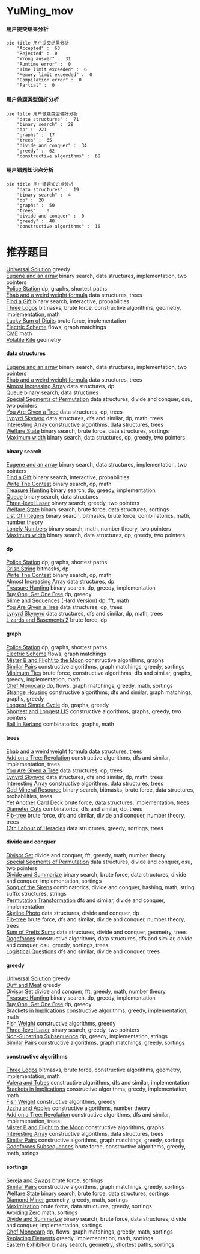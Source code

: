 # YuMing_mov
<!-- tabs:start -->
#### **用户提交结果分析**

```mermaid
pie title 用户提交结果分析
    "Accepted" :  63
    "Rejected" :  0
    "Wrong answer" :  31
    "Runtime error" :  0
    "Time limit exceeded" :  6
    "Memory limit exceeded" :  0
    "Compilation error" :  0
    "Partial" :  0
```
#### **用户做题类型偏好分析**

```mermaid
pie title 用户做题类型偏好分析
    "data structures" :  71
    "binary search" :  29
    "dp" :  221
    "graphs" :  17
    "trees" :  65
    "divide and conquer" :  34
    "greedy" :  62
    "constructive algorithms" :  68
```
#### **用户错题知识点分析**

```mermaid
pie title 用户错题知识点分析
    "data structures" :  19
    "binary search" :  4
    "dp" :  20
    "graphs" :  50
    "trees" :  0
    "divide and conquer" :  0
    "greedy" :  40
    "constructive algorithms" :  16
```
<!-- tabs:end -->
# 推荐题目
[Universal Solution](http://codeforces.com/problemset/problem/1380/B)		greedy		  
[Eugene and an array](http://codeforces.com/problemset/problem/1333/C)		binary search,
                        data structures,
                        implementation,
                        two pointers		  
[Police Station](http://codeforces.com/problemset/problem/208/C)		dp,
                        graphs,
                        shortest paths		  
[Ehab and a weird weight formula](http://codeforces.com/problemset/problem/1088/F)		data structures,
                        trees		  
[Find a Gift](http://codeforces.com/problemset/problem/1354/G)		binary search,
                        interactive,
                        probabilities		  
[Three Logos](http://codeforces.com/problemset/problem/581/D)		bitmasks,
                        brute force,
                        constructive algorithms,
                        geometry,
                        implementation,
                        math		  
[Lucky Sum of Digits](http://codeforces.com/problemset/problem/109/A)		brute force,
                        implementation		  
[Electric Scheme](http://codeforces.com/problemset/problem/1054/F)		flows,
                        graph matchings		  
[CME](https://codeforces.com/contest/1241/problem/A)		math		  
[Volatile Kite](https://codeforces.com/contest/800/problem/B)		geometry		  
<!-- tabs:start -->
#### **data structures**
[Eugene and an array](http://codeforces.com/problemset/problem/1333/C)		binary search,
                        data structures,
                        implementation,
                        two pointers		  
[Ehab and a weird weight formula](http://codeforces.com/problemset/problem/1088/F)		data structures,
                        trees		  
[Almost Increasing Array](http://codeforces.com/problemset/problem/946/G)		data structures,
                        dp		  
[Queue](http://codeforces.com/problemset/problem/91/B)		binary search,
                        data structures		  
[Special Segments of Permutation](http://codeforces.com/problemset/problem/1156/E)		data structures,
                        divide and conquer,
                        dsu,
                        two pointers		  
[You Are Given a Tree](http://codeforces.com/problemset/problem/1039/D)		data structures,
                        dp,
                        trees		  
[Lynyrd Skynyrd](http://codeforces.com/problemset/problem/1142/B)		data structures,
                        dfs and similar,
                        dp,
                        math,
                        trees		  
[Interesting Array](http://codeforces.com/problemset/problem/482/B)		constructive algorithms,
                        data structures,
                        trees		  
[Welfare State](http://codeforces.com/problemset/problem/1198/B)		binary search,
                        brute force,
                        data structures,
                        sortings		  
[Maximum width](http://codeforces.com/problemset/problem/1492/C)		binary search,
                        data structures,
                        dp,
                        greedy,
                        two pointers		  
#### **binary search**
[Eugene and an array](http://codeforces.com/problemset/problem/1333/C)		binary search,
                        data structures,
                        implementation,
                        two pointers		  
[Find a Gift](http://codeforces.com/problemset/problem/1354/G)		binary search,
                        interactive,
                        probabilities		  
[Write The Contest](http://codeforces.com/problemset/problem/1056/F)		binary search,
                        dp,
                        math		  
[Treasure Hunting](http://codeforces.com/problemset/problem/1201/D)		binary search,
                        dp,
                        greedy,
                        implementation		  
[Queue](http://codeforces.com/problemset/problem/91/B)		binary search,
                        data structures		  
[Three-level Laser](http://codeforces.com/problemset/problem/924/B)		binary search,
                        greedy,
                        two pointers		  
[Welfare State](http://codeforces.com/problemset/problem/1198/B)		binary search,
                        brute force,
                        data structures,
                        sortings		  
[List Of Integers](http://codeforces.com/problemset/problem/920/G)		binary search,
                        bitmasks,
                        brute force,
                        combinatorics,
                        math,
                        number theory		  
[Lonely Numbers](https://codeforces.com/contest/1424/problem/J)		binary search,
                        math,
                        number theory,
                        two pointers		  
[Maximum width](http://codeforces.com/problemset/problem/1492/C)		binary search,
                        data structures,
                        dp,
                        greedy,
                        two pointers		  
#### **dp**
[Police Station](http://codeforces.com/problemset/problem/208/C)		dp,
                        graphs,
                        shortest paths		  
[Crisp String](http://codeforces.com/problemset/problem/1117/F)		bitmasks,
                        dp		  
[Write The Contest](http://codeforces.com/problemset/problem/1056/F)		binary search,
                        dp,
                        math		  
[Almost Increasing Array](http://codeforces.com/problemset/problem/946/G)		data structures,
                        dp		  
[Treasure Hunting](http://codeforces.com/problemset/problem/1201/D)		binary search,
                        dp,
                        greedy,
                        implementation		  
[Buy One, Get One Free](http://codeforces.com/problemset/problem/335/F)		dp,
                        greedy		  
[Slime and Sequences (Hard Version)](http://codeforces.com/problemset/problem/1349/F2)		dp,
                        fft,
                        math		  
[You Are Given a Tree](http://codeforces.com/problemset/problem/1039/D)		data structures,
                        dp,
                        trees		  
[Lynyrd Skynyrd](http://codeforces.com/problemset/problem/1142/B)		data structures,
                        dfs and similar,
                        dp,
                        math,
                        trees		  
[Lizards and Basements 2](http://codeforces.com/problemset/problem/6/D)		brute force,
                        dp		  
#### **graph**
[Police Station](http://codeforces.com/problemset/problem/208/C)		dp,
                        graphs,
                        shortest paths		  
[Electric Scheme](http://codeforces.com/problemset/problem/1054/F)		flows,
                        graph matchings		  
[Mister B and Flight to the Moon](http://codeforces.com/problemset/problem/819/E)		constructive algorithms,
                        graphs		  
[Similar Pairs](http://codeforces.com/problemset/problem/1360/C)		constructive algorithms,
                        graph matchings,
                        greedy,
                        sortings		  
[Minimum Ties](http://codeforces.com/problemset/problem/1487/C)		brute force,
                        constructive algorithms,
                        dfs and similar,
                        graphs,
                        greedy,
                        implementation,
                        math		  
[Chef Monocarp](http://codeforces.com/problemset/problem/1437/C)		dp,
                        flows,
                        graph matchings,
                        greedy,
                        math,
                        sortings		  
[Strange Housing](http://codeforces.com/problemset/problem/1470/D)		constructive algorithms,
                        dfs and similar,
                        graph matchings,
                        graphs,
                        greedy		  
[Longest Simple Cycle](http://codeforces.com/problemset/problem/1476/C)		dp,
                        graphs,
                        greedy		  
[Shortest and Longest LIS](http://codeforces.com/problemset/problem/1304/D)		constructive algorithms,
                        graphs,
                        greedy,
                        two pointers		  
[Ball in Berland](http://codeforces.com/problemset/problem/1475/C)		combinatorics,
                        graphs,
                        math		  
#### **trees**
[Ehab and a weird weight formula](http://codeforces.com/problemset/problem/1088/F)		data structures,
                        trees		  
[Add on a Tree: Revolution](http://codeforces.com/problemset/problem/1188/A2)		constructive algorithms,
                        dfs and similar,
                        implementation,
                        trees		  
[You Are Given a Tree](http://codeforces.com/problemset/problem/1039/D)		data structures,
                        dp,
                        trees		  
[Lynyrd Skynyrd](http://codeforces.com/problemset/problem/1142/B)		data structures,
                        dfs and similar,
                        dp,
                        math,
                        trees		  
[Interesting Array](http://codeforces.com/problemset/problem/482/B)		constructive algorithms,
                        data structures,
                        trees		  
[Odd Mineral Resource](http://codeforces.com/problemset/problem/1479/D)		binary search,
                        bitmasks,
                        brute force,
                        data structures,
                        probabilities,
                        trees		  
[Yet Another Card Deck](http://codeforces.com/problemset/problem/1511/C)		brute force,
                        data structures,
                        implementation,
                        trees		  
[Diameter Cuts](http://codeforces.com/problemset/problem/1499/F)		combinatorics,
                        dfs and similar,
                        dp,
                        trees		  
[Fib-tree](http://codeforces.com/problemset/problem/1491/E)		brute force,
                        dfs and similar,
                        divide and conquer,
                        number theory,
                        trees		  
[13th Labour of Heracles](http://codeforces.com/problemset/problem/1466/D)		data structures,
                        greedy,
                        sortings,
                        trees		  
#### **divide and conquer**
[Divisor Set](http://codeforces.com/problemset/problem/1257/G)		divide and conquer,
                        fft,
                        greedy,
                        math,
                        number theory		  
[Special Segments of Permutation](http://codeforces.com/problemset/problem/1156/E)		data structures,
                        divide and conquer,
                        dsu,
                        two pointers		  
[Divide and Summarize](http://codeforces.com/problemset/problem/1461/D)		binary search,
                        brute force,
                        data structures,
                        divide and conquer,
                        implementation,
                        sortings		  
[Song of the Sirens](http://codeforces.com/problemset/problem/1466/G)		combinatorics,
                        divide and conquer,
                        hashing,
                        math,
                        string suffix structures,
                        strings		  
[Permutation Transformation](http://codeforces.com/problemset/problem/1490/D)		dfs and similar,
                        divide and conquer,
                        implementation		  
[Skyline Photo](https://codeforces.com/contest/1483/problem/C)		data structures,
                        divide and conquer,
                        dp		  
[Fib-tree](http://codeforces.com/problemset/problem/1491/E)		brute force,
                        dfs and similar,
                        divide and conquer,
                        number theory,
                        trees		  
[Sum of Prefix Sums](http://codeforces.com/problemset/problem/1303/G)		data structures,
                        divide and conquer,
                        geometry,
                        trees		  
[Dogeforces](http://codeforces.com/problemset/problem/1494/D)		constructive algorithms,
                        data structures,
                        dfs and similar,
                        divide and conquer,
                        dsu,
                        greedy,
                        sortings,
                        trees		  
[Logistical Questions](http://codeforces.com/problemset/problem/566/C)		dfs and similar,
                        divide and conquer,
                        trees		  
#### **greedy**
[Universal Solution](http://codeforces.com/problemset/problem/1380/B)		greedy		  
[Duff and Meat](http://codeforces.com/problemset/problem/588/A)		greedy		  
[Divisor Set](http://codeforces.com/problemset/problem/1257/G)		divide and conquer,
                        fft,
                        greedy,
                        math,
                        number theory		  
[Treasure Hunting](http://codeforces.com/problemset/problem/1201/D)		binary search,
                        dp,
                        greedy,
                        implementation		  
[Buy One, Get One Free](http://codeforces.com/problemset/problem/335/F)		dp,
                        greedy		  
[Brackets in Implications](http://codeforces.com/problemset/problem/550/E)		constructive algorithms,
                        greedy,
                        implementation,
                        math		  
[Fish Weight](https://codeforces.com/contest/298/problem/D)		constructive algorithms,
                        greedy		  
[Three-level Laser](http://codeforces.com/problemset/problem/924/B)		binary search,
                        greedy,
                        two pointers		  
[Non-Substring Subsequence](http://codeforces.com/problemset/problem/1451/B)		dp,
                        greedy,
                        implementation,
                        strings		  
[Similar Pairs](http://codeforces.com/problemset/problem/1360/C)		constructive algorithms,
                        graph matchings,
                        greedy,
                        sortings		  
#### **constructive algorithms**
[Three Logos](http://codeforces.com/problemset/problem/581/D)		bitmasks,
                        brute force,
                        constructive algorithms,
                        geometry,
                        implementation,
                        math		  
[Valera and Tubes](http://codeforces.com/problemset/problem/441/C)		constructive algorithms,
                        dfs and similar,
                        implementation		  
[Brackets in Implications](http://codeforces.com/problemset/problem/550/E)		constructive algorithms,
                        greedy,
                        implementation,
                        math		  
[Fish Weight](https://codeforces.com/contest/298/problem/D)		constructive algorithms,
                        greedy		  
[Jzzhu and Apples](http://codeforces.com/problemset/problem/449/C)		constructive algorithms,
                        number theory		  
[Add on a Tree: Revolution](http://codeforces.com/problemset/problem/1188/A2)		constructive algorithms,
                        dfs and similar,
                        implementation,
                        trees		  
[Mister B and Flight to the Moon](http://codeforces.com/problemset/problem/819/E)		constructive algorithms,
                        graphs		  
[Interesting Array](http://codeforces.com/problemset/problem/482/B)		constructive algorithms,
                        data structures,
                        trees		  
[Similar Pairs](http://codeforces.com/problemset/problem/1360/C)		constructive algorithms,
                        graph matchings,
                        greedy,
                        sortings		  
[Codeforces Subsequences](http://codeforces.com/problemset/problem/1368/B)		brute force,
                        constructive algorithms,
                        greedy,
                        math,
                        strings		  
#### **sortings**
[Sereja and Swaps](http://codeforces.com/problemset/problem/425/A)		brute force,
                        sortings		  
[Similar Pairs](http://codeforces.com/problemset/problem/1360/C)		constructive algorithms,
                        graph matchings,
                        greedy,
                        sortings		  
[Welfare State](http://codeforces.com/problemset/problem/1198/B)		binary search,
                        brute force,
                        data structures,
                        sortings		  
[Diamond Miner](https://codeforces.com/contest/1496/problem/C)		geometry,
                        greedy,
                        math,
                        sortings		  
[Meximization](http://codeforces.com/problemset/problem/1497/A)		brute force,
                        data structures,
                        greedy,
                        sortings		  
[Avoiding Zero](http://codeforces.com/problemset/problem/1427/A)		math,
                        sortings		  
[Divide and Summarize](http://codeforces.com/problemset/problem/1461/D)		binary search,
                        brute force,
                        data structures,
                        divide and conquer,
                        implementation,
                        sortings		  
[Chef Monocarp](http://codeforces.com/problemset/problem/1437/C)		dp,
                        flows,
                        graph matchings,
                        greedy,
                        math,
                        sortings		  
[Replacing Elements](http://codeforces.com/problemset/problem/1473/A)		greedy,
                        implementation,
                        math,
                        sortings		  
[Eastern Exhibition](http://codeforces.com/problemset/problem/1486/B)		binary search,
                        geometry,
                        shortest paths,
                        sortings		  
<!-- tabs:end -->
